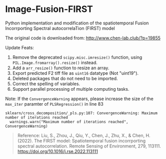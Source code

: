 # Image-Fusion-FIRST
Python implementation and modification of the spatiotemporal Fusion Incorrporting Spectral autocorrelaTion (FIRST) model

The original code is downloaded from: http://www.chen-lab.club/?p=19855

Update Feats:
1. Remove the deprecated `scipy.misc.imresize()` function, using `PIL.Image.fromarray().resize()` instead.
2. Add a `arr_resize()` function to resize an array.
3. Export predicted F2 tiff file as `uint16` datatype (Not "uint19").
4. Deleted packages that do not need to be imported.
5. Correct the spelling of variables.
6. Support parallel processing of multiple computing tasks.

Note: If the `ConvergenceWarning` appears, please increase the size of the `max_iter` paramter of `PLSRegression()` in line 83
```
sklearn/cross_decomposition/_pls.py:107: ConvergenceWarning: Maximum number of iterations reached
  warnings.warn("Maximum number of iterations reached", ConvergenceWarning)
```

> Reference: Liu, S., Zhou, J., Qiu, Y., Chen, J., Zhu, X., & Chen, H. (2022). The FIRST model: Spatiotemporal fusion incorrporting spectral autocorrelation. Remote Sensing of Environment, 279, 113111. https://doi.org/10.1016/j.rse.2022.113111
